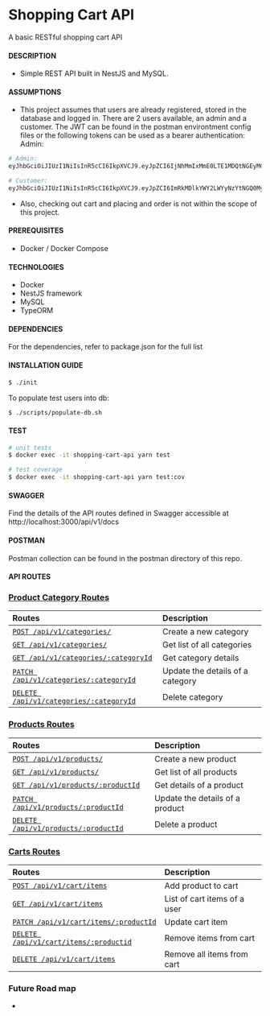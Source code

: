 # Shopping Cart API

A basic RESTful shopping cart API

#### DESCRIPTION

- Simple REST API built in NestJS and MySQL.

#### ASSUMPTIONS

- This project assumes that users are already registered, stored in the database and logged in. There are 2 users available, an admin and a customer.
The JWT can be found in the postman environtment config files or the following tokens can be used as a bearer authentication:
Admin:
```bash
# Admin:
eyJhbGciOiJIUzI1NiIsInR5cCI6IkpXVCJ9.eyJpZCI6IjNhMmIxMmE0LTE1MDQtNGEyMC1iYTIxLWZhYjBmZjEzZjNmOCIsImlhdCI6MTYyMjMxOTI2MSwiZXhwIjoxNjIyOTI0MDYxfQ.Is-w3T654uJmHJuXLV5MyAoe14F-hLAv9FhVr-D_6W0

# Customer:
eyJhbGciOiJIUzI1NiIsInR5cCI6IkpXVCJ9.eyJpZCI6ImRkMDlkYWY2LWYyNzYtNGQ0My1hNmE2LTNhZjg0NGIyOTZmZSIsImlhdCI6MTYyMjMxOTE5MiwiZXhwIjoxNjIyOTIzOTkyfQ.4HQH5lnrTISvJxzY2OjLo8j0FXocEO-heB2IntefptE
```

- Also, checking out cart and placing and order is not within the scope of this project.


#### PREREQUISITES
- Docker / Docker Compose


#### TECHNOLOGIES
- Docker
- NestJS framework
- MySQL
- TypeORM


#### DEPENDENCIES

For the dependencies, refer to package.json for the full list

#### INSTALLATION GUIDE
```bash
$ ./init
```

To populate test users into db:
```bash
$ ./scripts/populate-db.sh
```

#### TEST
```bash
# unit tests
$ docker exec -it shopping-cart-api yarn test

# test coverage
$ docker exec -it shopping-cart-api yarn test:cov
```

#### SWAGGER
Find the details of the API routes defined in Swagger accessible at http://localhost:3000/api/v1/docs

#### POSTMAN
Postman collection can be found in the postman directory of this repo.

#### API ROUTES

### [Product Category Routes](#category-routes)
| Routes        | Description  | 
|:------------- |:-------------|
| [`POST /api/v1/categories/`](#create-new-category)     | Create a new category |  
| [`GET /api/v1/categories/`](#get-all-category)    |Get list of all categories|   
| [`GET /api/v1/categories/:categoryId`](#get-category)| Get category details |    
| [`PATCH /api/v1/categories/:categoryId`](#update-category) | Update the details of a category |
| [`DELETE /api/v1/categories/:categoryId`](#delete-category) |Delete category |

### [Products Routes](#product-routes)
| Routes        | Description   | 
|:------------- |:-------------|
| [`POST /api/v1/products/`](#create-new-product)     | Create a new product |  
| [`GET /api/v1/products/`](#get-all-products)    |Get list of all products|   
| [`GET /api/v1/products/:productId`](#get-product-details)| Get details of a product |    
| [`PATCH /api/v1/products/:productId`](#update-product) | Update the details of a product |
| [`DELETE /api/v1/products/:productId`](#delete-product) |Delete a product |

### [Carts Routes](#carts-routes)
| Routes        | Description   | 
|:------------- |:-------------|
| [`POST /api/v1/cart/items`](#create-new-cart)     | Add product to cart |  
| [`GET /api/v1/cart/items`](#get-cart-items)    | List of cart items of a user |   
| [`PATCH /api/v1/cart/items/:productId`](#update-cart-items) | Update cart item |
| [`DELETE /api/v1/cart/items/:productid`](#remove-cart-item) | Remove items from cart |
| [`DELETE /api/v1/cart/items`](#clear-cart) | Remove all items from cart |


### Future Road map
- 
